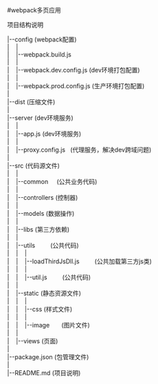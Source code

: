 #webpack多页应用

项目结构说明

|--config       (webpack配置) <br/>
|&nbsp;&nbsp;&nbsp;&nbsp;|<br/>
|&nbsp;&nbsp;&nbsp;&nbsp;|--webpack.build.js  <br/>
|&nbsp;&nbsp;&nbsp;&nbsp;|<br/>
|&nbsp;&nbsp;&nbsp;&nbsp;|--webpack.dev.config.js (dev环境打包配置)<br/>
|&nbsp;&nbsp;&nbsp;&nbsp;|<br/>
|&nbsp;&nbsp;&nbsp;&nbsp;|--webpack.prod.config.js  (生产环境打包配置)<br/>
|<br/>
|--dist         (压缩文件) <br/>
|<br/>
|--server       (dev环境服务) <br/>
|&nbsp;&nbsp;&nbsp;&nbsp;|<br/>
|&nbsp;&nbsp;&nbsp;&nbsp;|--app.js   (dev环境服务)<br/>
|&nbsp;&nbsp;&nbsp;&nbsp;|<br/>
|&nbsp;&nbsp;&nbsp;&nbsp;|--proxy.config.js   (代理服务，解决dev跨域问题)<br/>
|<br/>
|--src          (代码源文件) <br/>
|&nbsp;&nbsp;&nbsp;&nbsp;|<br/>
|&nbsp;&nbsp;&nbsp;&nbsp;|--common     (公共业务代码) <br/>
|&nbsp;&nbsp;&nbsp;&nbsp;|<br/>
|&nbsp;&nbsp;&nbsp;&nbsp;|--controllers     (控制器) <br/>
|&nbsp;&nbsp;&nbsp;&nbsp;|<br/>
|&nbsp;&nbsp;&nbsp;&nbsp;|--models          (数据操作) <br/>
|&nbsp;&nbsp;&nbsp;&nbsp;|<br/>
|&nbsp;&nbsp;&nbsp;&nbsp;|--libs            (第三方依赖) <br/>
|&nbsp;&nbsp;&nbsp;&nbsp;|<br/>
|&nbsp;&nbsp;&nbsp;&nbsp;|--utils          (公共代码) <br/>
|&nbsp;&nbsp;&nbsp;&nbsp;|&nbsp;&nbsp;&nbsp;&nbsp;|<br/>
|&nbsp;&nbsp;&nbsp;&nbsp;|&nbsp;&nbsp;&nbsp;&nbsp;|--loadThirdJsDll.js         (公共加载第三方js类) <br/>
|&nbsp;&nbsp;&nbsp;&nbsp;|&nbsp;&nbsp;&nbsp;&nbsp;|<br/>
|&nbsp;&nbsp;&nbsp;&nbsp;|&nbsp;&nbsp;&nbsp;&nbsp;|--util.js         (公共代码) <br/>
|&nbsp;&nbsp;&nbsp;&nbsp;|<br/>
|&nbsp;&nbsp;&nbsp;&nbsp;|--static          (静态资源文件) <br/>
|&nbsp;&nbsp;&nbsp;&nbsp;|&nbsp;&nbsp;&nbsp;&nbsp;|<br/>
|&nbsp;&nbsp;&nbsp;&nbsp;|&nbsp;&nbsp;&nbsp;&nbsp;|--css         (样式文件) <br/>
|&nbsp;&nbsp;&nbsp;&nbsp;|&nbsp;&nbsp;&nbsp;&nbsp;|<br/>
|&nbsp;&nbsp;&nbsp;&nbsp;|&nbsp;&nbsp;&nbsp;&nbsp;|--image       (图片文件) <br/>
|&nbsp;&nbsp;&nbsp;&nbsp;| <br/>
|&nbsp;&nbsp;&nbsp;&nbsp;|--views     (页面)<br/>
|  
|--package.json  (包管理文件) <br/>
|<br/>
|--README.md     (项目说明)
